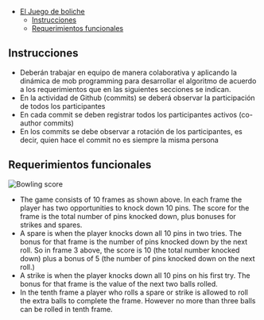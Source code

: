 - [El Juego de boliche](#el-juego-de-boliche)
  - [Instrucciones](#instrucciones)
  - [Requerimientos funcionales](#requerimientos-funcionales)
  
## Instrucciones

- Deberán trabajar en equipo de manera colaborativa y aplicando la dinámica de mob programming para desarrollar el algoritmo de acuerdo a los requerimientos que en las siguientes secciones se indican.
- En la actividad de Github (commits) se deberá observar la participación de todos los participantes
- En cada commit se deben registrar todos los participantes activos (co-author commits)
- En los commits se debe observar a rotación de los participantes, es decir, quien hace el commit no es siempre la misma persona
## Requerimientos funcionales

![Bowling score](img/bowling.png)

- The game consists of 10 frames as shown above. In each frame the player has two opportunities to knock down 10 pins. The score for the frame is the total number of pins knocked down, plus bonuses for strikes and spares.
- A spare is when the player knocks down all 10 pins in two tries. The bonus for that frame is the number of pins knocked down by the next roll. So in frame 3 above, the score is 10 (the total number knocked down) plus a bonus of 5 (the number of pins knocked down on the next roll.)
- A strike is when the player knocks down all 10 pins on his first try. The bonus for that frame is the value of the next two balls rolled.
- In the tenth frame a player who rolls a spare or strike is allowed to roll the extra balls to complete the frame. However no more than three balls can be rolled in tenth frame.